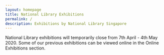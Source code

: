 ```yaml
---
layout: homepage
title: National Library Exhibitions
permalink: /
description: Exhibitions by National Library Singapore
---
```

<!-- Type your notification here - the notification bar will not appear if this is empty. For other changes, refer to _data/homepage.yml to edit the homepage -->
National Library exhibitions will temporarily close from 7th April - 4th May 2020. Some of our previous exhibitions can be viewed online in the Online Exhibitions section.
